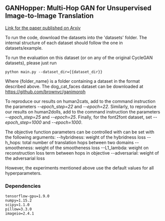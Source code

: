 ## GANHopper: Multi-Hop GAN for Unsupervised Image-to-Image Translation

[Link for the paper published on Arxiv](https://arxiv.org/abs/2002.10102)

To run the code, download the datasets into the 'datasets' folder. The internal structure of each dataset should follow the one in datasets/example.

To run the evaluation on this dataset (or on any of the original CycleGAN datasets), please just run
```
python main.py --dataset_dir={{dataset_dir}}
```

Where {folder_name} is a folder containing a dataset in the format described above. The dog_cat_faces dataset can be downloaded at https://github.com/brownvc/ganimorph


To reproduce our results on human2cats, add to the command instruction the parameters *--epoch_step=22* and *--epoch=22*.
Similarly, to reproduce our results on human2dolls, add to the command instruction the parameters *--epoch_step=25* and *--epoch=25*. Finally, for the font2font dataset, set *--epoch_step=1000* and *--epoch=1000*.


The objective function parameters can be controlled with can be set with the following arguments:
               --hybridness: weight of the hybridness loss
               --h_hops: total number of translation hops between two domains
               --smootheness: weight of the smootheness loss
               --L1_lambda: weight on reconstruction loss term between hops in objective
               --adversarial: weight of the adversarial loss

However, the experiments mentioned above use the default values for all hyperparameters.

### Dependencies
```
tensorflow-gpu=1.9.0
numpy=1.15.2
scipy=1.1.0
pillow=3.3.0
imageio=2.4.1
```
